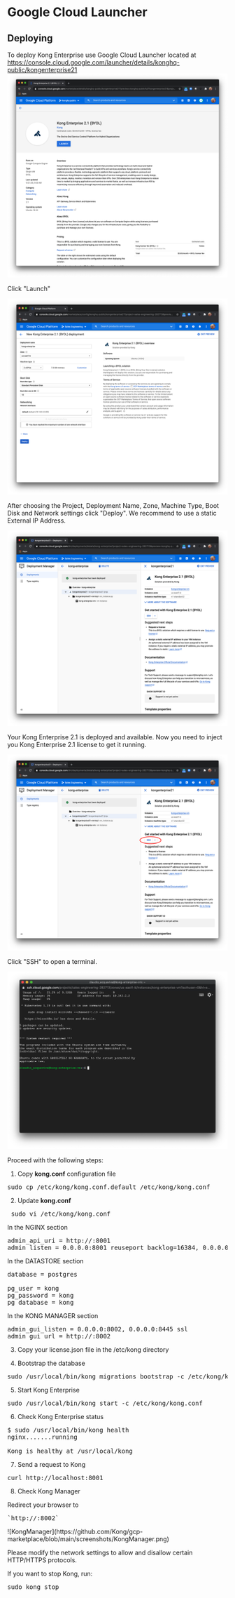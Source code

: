 # Google Cloud Launcher

## Deploying

To deploy Kong Enterprise use Google Cloud Launcher located at https://console.cloud.google.com/launcher/details/konghq-public/kongenterprise21
![GoogleCloudLauncher](https://github.com/Kong/gcp-marketplace/blob/main/screenshots/GoogleCloudLauncher.png)

Click "Launch"

![KongDeployment](https://github.com/Kong/gcp-marketplace/blob/main/screenshots/KongDeployment.png)

After choosing the Project, Deployment Name, Zone, Machine Type, Boot Disk and Network settings click "Deploy". We recommend to use a static External IP Address.

![KongDeployment2](https://github.com/Kong/gcp-marketplace/blob/main/screenshots/KongDeployment2.png)

Your Kong Enterprise 2.1 is deployed and available. Now you need to inject you Kong Enterprise 2.1 license to get it running.

![SSH](https://github.com/Kong/gcp-marketplace/blob/main/screenshots/SSH.png)

 Click "SSH" to open a terminal.

![Terminal](https://github.com/Kong/gcp-marketplace/blob/main/screenshots/Terminal.png)


Proceed with the following steps:

1. Copy <b>kong.conf</b> configuration file
<pre>
sudo cp /etc/kong/kong.conf.default /etc/kong/kong.conf
</pre>


2. Update <b>kong.conf</b>
 
 <pre>
 sudo vi /etc/kong/kong.conf
</pre>

In the NGINX section
<pre>
admin_api_uri = http://<vm-IPv4 Public IP>:8001
admin_listen = 0.0.0.0:8001 reuseport backlog=16384, 0.0.0.0:8444 http2 ssl reuseport backlog=16384
</pre>

In the DATASTORE section
<pre>
database = postgres

pg_user = kong
pg_password = kong
pg_database = kong
</pre>

In the KONG MANAGER section
<pre>
admin_gui_listen = 0.0.0.0:8002, 0.0.0.0:8445 ssl
admin_gui_url = http://<vm-IPv4 Public IP>:8002
</pre>


3. Copy your license.json file in the /etc/kong directory

4. Bootstrap the database
<pre>
sudo /usr/local/bin/kong migrations bootstrap -c /etc/kong/kong.conf
</pre>

5. Start Kong Enterprise
<pre>
sudo /usr/local/bin/kong start -c /etc/kong/kong.conf
</pre>

6. Check Kong Enterprise status
<pre>
$ sudo /usr/local/bin/kong health
nginx.......running

Kong is healthy at /usr/local/kong
</pre>

7. Send a request to Kong
<pre>
curl http://localhost:8001
</pre>

8. Check Kong Manager
<p>
Redirect your browser to
<pre>
`http://<vm-IPv4 Public IP>:8002`
</pre>
![KongManager](https://github.com/Kong/gcp-marketplace/blob/main/screenshots/KongManager.png)



Please modify the network settings to allow and disallow certain HTTP/HTTPS protocols.

If you want to stop Kong, run:
<pre>
sudo kong stop
</pre>






